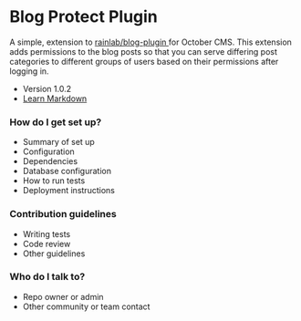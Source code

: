 # Blog Protect Plugin #

A simple, extension to [ rainlab/blog-plugin ](https://github.com/rainlab/blog-plugin)  for October CMS.
This extension adds permissions to the blog posts so that you can serve differing post categories to different groups of users based on their permissions after logging in.

* Version 1.0.2
* [Learn Markdown](https://bitbucket.org/tutorials/markdowndemo)

### How do I get set up? ###

* Summary of set up
* Configuration
* Dependencies
* Database configuration
* How to run tests
* Deployment instructions

### Contribution guidelines ###

* Writing tests
* Code review
* Other guidelines

### Who do I talk to? ###

* Repo owner or admin
* Other community or team contact